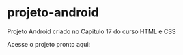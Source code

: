 # projeto-android
Projeto Android criado no Capitulo 17 do curso HTML e CSS 

Acesse o projeto pronto aqui:

